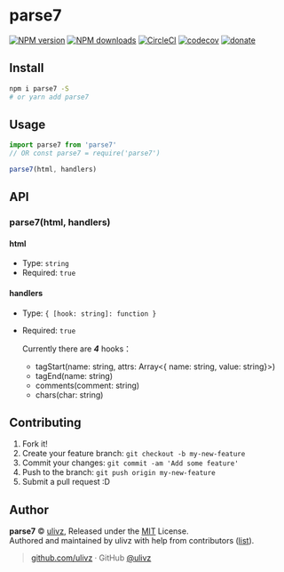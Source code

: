 
# parse7

[![NPM version](https://img.shields.io/npm/v/parse7.svg?style=flat)](https://npmjs.com/package/parse7) [![NPM downloads](https://img.shields.io/npm/dm/parse7.svg?style=flat)](https://npmjs.com/package/parse7) [![CircleCI](https://circleci.com/gh/ULIVZ/parse7/tree/master.svg?style=shield)](https://circleci.com/gh/ULIVZ/parse7/tree/master)  [![codecov](https://codecov.io/gh/ULIVZ/parse7/branch/master/graph/badge.svg)](https://codecov.io/gh/ULIVZ/parse7)
 [![donate](https://img.shields.io/badge/$-donate-ff69b4.svg?maxAge=2592000&style=flat)](https://github.com/ULIVZ/donate)

## Install

```bash
npm i parse7 -S
# or yarn add parse7
```

## Usage

```js
import parse7 from 'parse7'
// OR const parse7 = require('parse7')

parse7(html, handlers)
```

## API

### parse7(html, handlers)

#### html
- Type: `string`
- Required: `true`

#### handlers
- Type: `{ [hook: string]: function }`
- Required: `true`

  Currently there are _**4**_ hooks：
  
  - tagStart(name: string, attrs: Array<{ name: string, value: string}>)
  - tagEnd(name: string)
  - comments(comment: string)
  - chars(char: string)


## Contributing

1. Fork it!
2. Create your feature branch: `git checkout -b my-new-feature`
3. Commit your changes: `git commit -am 'Add some feature'`
4. Push to the branch: `git push origin my-new-feature`
5. Submit a pull request :D


## Author

**parse7** © [ulivz](https://github.com/ULIVZ), Released under the [MIT](./LICENSE) License.<br>
Authored and maintained by ulivz with help from contributors ([list](https://github.com/ULIVZ/parse7/contributors)).

> [github.com/ulivz](https://github.com/ulivz) · GitHub [@ulivz](https://github.com/ULIVZ)
